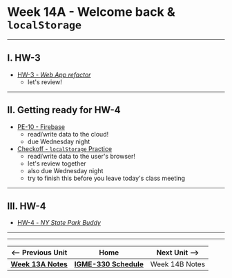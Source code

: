 # Week 14A - Welcome back & `localStorage`

---

## I. HW-3

- [HW-3 - *Web App refactor*](../hw/hw-3.md)
  - let's review!

---

## II. Getting ready for HW-4
- [PE-10 - Firebase](../pe/pe-10.md)
  - read/write data to the cloud!
  - due Wednesday night
- [Checkoff - `localStorage` Practice](https://github.com/tonethar/IGME-330-Master/blob/master/notes/localstorage-practice.md)
  - read/write data to the user's browser!
  - let's review together
  - also due Wednesday night
  - try to finish this before you leave today's class meeting
    
---

## III. HW-4
- [HW-4 - *NY State Park Buddy*](../hw/hw-4.md)

---
---

| <-- Previous Unit | Home | Next Unit -->
| --- | --- | --- 
| [**Week 13A Notes**](13A.md)  |  [**IGME-330 Schedule**](../schedule.md) | Week 14B Notes
